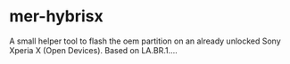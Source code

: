 # mer-hybrisx
A small helper tool to flash the oem partition on an already unlocked Sony Xperia X (Open Devices). Based on LA.BR.1.…
